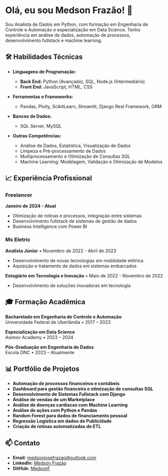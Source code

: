 # Olá, eu sou Medson Frazão! 👋

Sou Analista de Dados em Python, com formação em Engenharia de Controle e Automação e especialização em Data Science. Tenho experiência em análise de dados, automação de processos, desenvolvimento fullstack e machine learning.

## 🛠️ Habilidades Técnicas

- **Linguagens de Programação:**
  - **Back End:** Python (Avançado), SQL, Node.js (Intermediário)
  - **Front End:** JavaScript, HTML, CSS

- **Ferramentas e Frameworks:**
  - Pandas, Plotly, ScikitLearn, Streamlit, Django Rest Framework, ORM

- **Bancos de Dados:**
  - SQL Server, MySQL

- **Outras Competências:**
  - Análise de Dados, Estatística, Visualização de Dados
  - Limpeza e Pré-processamento de Dados
  - Multiprocessamento e Otimização de Consultas SQL
  - Machine Learning: Modelagem, Validação e Otimização de Modelos

## 📈 Experiência Profissional
### Freelancer
**Janeiro de 2024 - Atual**
- Otimização de rotinas e processos, integração entre sistemas
- Desenvolvimento fullstack de sistemas de gestão de dados
- Business Intelligence com Power BI

### Ms Eletric
**Analista Júnior** • Novembro de 2022 - Abril de 2023
- Desenvolvimento de novas tecnologias em mobilidade elétrica
- Aquisição e tratamento de dados em sistemas embarcados

**Estagiário em Tecnologia e Inovação** • Maio de 2022 - Novembro de 2022
- Desenvolvimento de soluções inovadoras em tecnologia


## 🎓 Formação Acadêmica

**Bacharelado em Engenharia de Controle e Automação**  
Universidade Federal de Uberlândia • 2017 – 2023

**Especialização em Data Science**  
Asimov Academy • 2023 – 2024

**Pós-Graduação em Engenharia de Dados**  
Escola DNC • 2023 – Atualmente

## 📊 Portfólio de Projetos

- **Automação de processos financeiros e contábeis**
- **Dashboard para gestão financeira e otimização de consultas SQL**
- **Desenvolvimento de Sistemas Fullstack com Django**
- **Análise de vendas de um Marketplace**
- **Análise de doenças cardíacas com Machine Learning**
- **Análise de ações com Python e Pandas**
- **Random Forest para dados de financiamento pessoal**
- **Regressão Logística em dados de Publicidade**
- **Criação de rotinas automatizadas de ETL**

## 📫 Contato

- **Email:** medsonjosefrazao@outlook.com
- **LinkedIn:** [Medson Frazão](https://www.linkedin.com/in/medson-fraz%C3%A3o-51964b160/)
- **GitHub:** [MedsonF](https://github.com/MedsonF)
